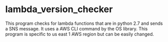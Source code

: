 # lambda_version_checker
This program checks for lambda functions that are in python 2.7 and sends a SNS message. It uses a AWS CLI command by the OS library. This program is specific to us east 1 AWS region but can be easily changed. 
